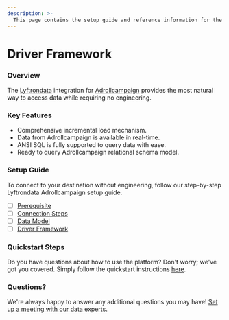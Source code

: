 ```yaml
---
description: >-
  This page contains the setup guide and reference information for the Adrollcampaign source connector.
---
```


# Driver Framework

### Overview

The [Lyftrondata](https://www.lyftrondata.com/) integration for [Adrollcampaign](https://www.lyftrondata.com/integration/marketing-analytics/adroll/) provides the most natural way to access data while requiring no engineering.

### Key Features

* Comprehensive incremental load mechanism.
* Data from Adrollcampaign is available in real-time.&#x20;
* ANSI SQL is fully supported to query data with ease.
* Ready to query Adrollcampaign relational schema model.

### Setup Guide

To connect to your destination without engineering, follow our step-by-step Lyftrondata Adrollcampaign setup guide.

* [ ] [Prerequisite](../prerequisite.md)
* [ ] [Connection Steps](../connection-steps.md)
* [ ] [Data Model](../data-model/erd.md)
* [ ] [Driver Framework](../driver-framework/)

### Quickstart Steps

Do you have questions about how to use the platform? Don't worry; we've got you covered. Simply follow the quickstart instructions [here](../driver-framework/README.md).

### Questions? <a href="#questions" id="questions"></a>

We're always happy to answer any additional questions you may have! [Set up a meeting with our data experts.](https://www.lyftrondata.com/book-a-meeting/)


